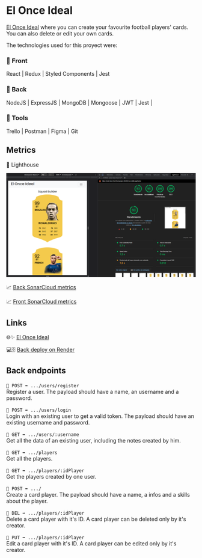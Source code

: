 # El Once Ideal

[El Once Ideal](https://victor-braz-front-final-project-202204-bcn.netlify.app/) where you can create your favourite football players' cards. You can also delete or edit your own cards.

The technologies used for this proyect were:

### 🔸 Front

React | Redux | Styled Components | Jest

### 🔸 Back

NodeJS | ExpressJS | MongoDB | Mongoose | JWT | Jest |

### 🔸 Tools

Trello | Postman | Figma | Git

## Metrics

🚀 Lighthouse

<img src="./lighthouse_performance.png" width="600">

📈 [Back SonarCloud metrics](https://sonarcloud.io/summary/overall?id=isdi-coders-2022_Victor-Braz_Back-Final-Project-202204-BCN)

📈 [Front SonarCloud metrics](https://sonarcloud.io/summary/overall?id=isdi-coders-2022_Victor-Braz_Front-Final-Project-202204-BCN)

## Links

🌐✨ [El Once Ideal](https://victor-braz-front-final-project-202204-bcn.netlify.app/login)

💻🗄 [Back deploy on Render](https://victor-braz-back-final-project-202204-bcn.onrender.com/)

## Back endpoints

`🔹 POST ➡️ .../users/register`  
Register a user. The payload should have a name, an username and a password.

`🔹 POST ➡️ .../users/login`  
Login with an existing user to get a valid token. The payload should have an existing username and password.

`🔹 GET ➡️ .../users/:username`  
Get all the data of an existing user, including the notes created by him.

`🔹 GET ➡️ .../players`  
Get all the players.

`🔹 GET ➡️ .../players/:idPlayer`  
Get the players created by one user.

`🔹 POST ➡️ .../`  
Create a card player. The payload should have a name, a infos and a skills about the player.

`🔹 DEL ➡️ .../players/:idPlayer`  
Delete a card player with it's ID. A card player can be deleted only by it's creator.

`🔹 PUT ➡️ .../players/:idPlayer`  
Edit a card player with it's ID. A card player can be edited only by it's creator.
